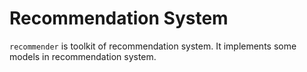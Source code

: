 # Recommendation System

`recommender` is toolkit of recommendation system. It implements some models in recommendation system.

